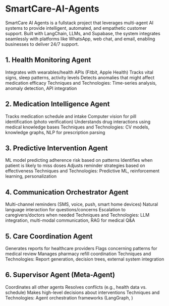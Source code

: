 # SmartCare-AI-Agents
SmartCare AI Agents is a fullstack project that leverages multi-agent AI systems to provide intelligent, automated, and empathetic customer support. Built with LangChain, LLMs, and Supabase, the system integrates seamlessly with platforms like WhatsApp, web chat, and email, enabling businesses to deliver 24/7 support.

## 1. Health Monitoring Agent ##

Integrates with wearables/health APIs (Fitbit, Apple Health)
Tracks vital signs, sleep patterns, activity levels
Detects anomalies that might affect medication efficacy
Techniques and Technologies: Time-series analysis, anomaly detection, API integration

## 2. Medication Intelligence Agent ## 

Tracks medication schedule and intake
Computer vision for pill identification (photo verification)
Understands drug interactions using medical knowledge bases
Techniques and Technologies: CV models, knowledge graphs, NLP for prescription parsing

## 3. Predictive Intervention Agent ## 

ML model predicting adherence risk based on patterns
Identifies when patient is likely to miss doses
Adjusts reminder strategies based on effectiveness
Techniques and Technologies: Predictive ML, reinforcement learning, personalization

## 4. Communication Orchestrator Agent ## 

Multi-channel reminders (SMS, voice, push, smart home devices)
Natural language interaction for questions/concerns
Escalation to caregivers/doctors when needed
Techniques and Technologies: LLM integration, multi-modal communication, RAG for medical Q&A

## 5. Care Coordination Agent ## 

Generates reports for healthcare providers
Flags concerning patterns for medical review
Manages pharmacy refill coordination
Techniques and Technologies: Report generation, decision trees, external system integration

## 6. Supervisor Agent (Meta-Agent) ## 

Coordinates all other agents
Resolves conflicts (e.g., health data vs. schedule)
Makes high-level decisions about interventions
Techniques and Technologies: Agent orchestration frameworks (LangGraph, )


